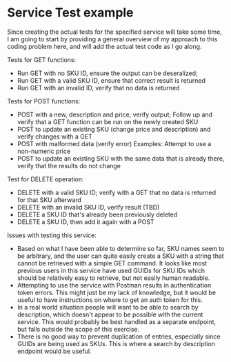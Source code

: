 # Service Test example

Since creating the actual tests for the specified service will take some time, I am going to start by providing a general overview of my approach to this coding problem here, and will add the actual test code as I go along.  

Tests for GET functions:
- Run GET with no SKU ID, ensure the output can be deseralized;
- Run GET with a valid SKU ID, ensure that correct result is returned
- Run GET with an invalid ID, verify that no data is returned

Tests for POST functions:
- POST with a new, description and price, verify output; Follow up and verify that a GET function can be run on the newly created SKU
- POST to update an existing SKU (change price and description) and verify changes with a GET
- POST with malformed data (verify error)  Examples: Attempt to use a non-numeric price
- POST to update an existing SKU with the same data that is already there, verify that the results do not change

Test for DELETE operation:
- DELETE with a valid SKU ID; verify with a GET that no data is returned for that SKU afterward
- DELETE with an invalid SKU ID, verify result (TBD)
- DELETE a SKU ID that's already been previously deleted
- DELETE a SKU ID, then add it again with a POST

Issues with testing this service:
- Based on what I have been able to determine so far, SKU names seem to be arbitrary, and the user can quite easily create a SKU with a string that cannot be retrieved with a simple GET command.  It looks like most previous users in this service have used GUIDs for SKU IDs which should be relatively easy to retrieve, but not easily human readable.
- Attempting to use the service with Postman results in authentication token errors.  This might just be my lack of knowledge, but it would be useful to have instructions on where to get an auth token for this.
- In a real world situation people will want to be able to search by description, which doesn't appear to be possible with the current service.  This would probably be best handled as a separate endpoint, but falls outside the scope of this exercise.
- There is no good way to prevent duplication of entries, especially since GUIDs are being used as SKUs.  This is where a search by description endpoint would be useful.
